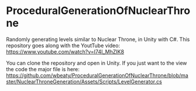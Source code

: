 # ProceduralGenerationOfNuclearThrone
Randomly generating levels similar to Nuclear Throne, in Unity with C#. This repository goes along with the YoutTube video:  https://www.youtube.com/watch?v=I74I_MhZIK8

You can clone the repository and open in Unity. If you just want to the view the code the major file is here: https://github.com/wbeaty/ProceduralGenerationOfNuclearThrone/blob/master/NuclearThroneGeneration/Assets/Scripts/LevelGenerator.cs
